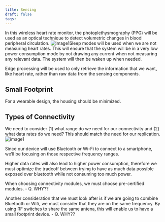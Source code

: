 ```yaml
---
title: Sensing
draft: false
tags:
---
```

 In this wireless heart rate monitor, the photoplethysmography (PPG) will be used as an optical technique to detect volumetric changes in blood peripheral circulation.
![image1](Wearable%20Sensor/referencedImages/image2.png)Sleep modes will be used when we are not measuring heart rates. This will ensure that the system will be in a very low power consumption mode by not drawing any current when not measuring any relevant data. The system will then be waken up when needed.

Edge processing will be used to only retrieve the information that we want, like heart rate, rather than raw data from the sensing components.

## Small Footprint
For a wearable design, the housing should be minimized.

## Types of Connectivity
We need to consider (1) what range do we need for our connectivity and (2) what data rates do we need? This should match the need for our replication.
![image1](Wearable%20Sensor/referencedImages/image3.png)

Since our device will use Bluetooth or Wi-Fi to connect to a smartphone, we’ll be focusing on those respective frequency ranges.

Higher data rates will also lead to higher power consumption, therefore we must optimize the tradeoff between trying to have as much data possible exposed over bluetooth while not consuming too much power.

When choosing connectivity modules, we must choose pre-certified modules. - Q. WHY??

Another consideration that we must look after is if we are going to combine Bluetooth or Wifi, we must consider that they are on the same frequency. By using RF switches to share the same antena, this will enable us to have a small footprint device. - Q. WHY??